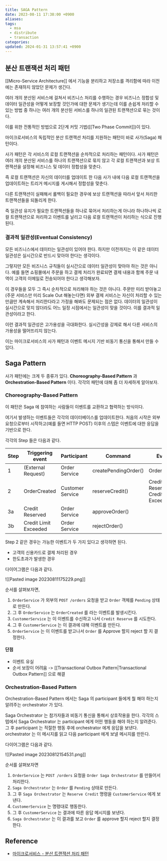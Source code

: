 ```yaml
---
title: SAGA Pattern
date: 2023-08-11 17:38:00 +0900
aliases: 
tags:
  - msa
  - distribute
  - transaction
categories: 
updated: 2024-01-31 13:57:41 +0900
---
```


## 분산 트랜잭션 처리 패턴

[[Micro-Service Architecture]] 에서 기능을 분리하고 저장소를 격리함에 따라 이전에는 존재하지 않았던 문제가 생긴다.

여러 개의 분산된 서비스에 걸쳐서 비즈니스 처리를 수행하는 경우 비즈니스 정합성 및 데이터 일관성을 어떻게 보장할 것인가에 대한 문제가 생기는데 이를 손쉽게 처리할 수 있는 방법 중 하나는 여러 개의 분산된 서비스를 하나의 일관된 트랜잭션으로 묶는 것이다.

이를 위한 전통적인 방법으로 2단계 커밋 기법([[Two Phase Commit]])이 있다.

마이크로서비스의 독립적인 분산 트랜잭션 처리를 지원하는 패턴이 바로 사가(Saga) 패턴이다.

사가 패턴은 각 서비스의 로컬 트랜잭션을 순차적으로 처리하는 패턴이다. 사가 패턴은 여러 개의 분산된 서비스를 하나의 트랜잭션으로 묶지 않고 각 로컬 트랜잭션과 보상 트랜잭션을 설정해 비즈니스 및 데이터 정합성을 맞춘다.

즉 로컬 트랜잭션은 자신의 데이터를 업데이트 한 다음 사가 내에 다음 로컬 트랜잭션을 업데이트하는 트리거 메시지를 게시해서 정합성을 맞춘다.

다른 트랜잭션이 실패해서 롤백이 필요한 경우에 보상 트랜잭션을 따라서 앞서 처리한 트랜잭션들을 되돌리게 한다.

즉 일관성 유지가 필요한 트랜잭션들을 하나로 묶어서 처리하는게 아니라 하나하나씩 로컬 트랜잭션으로 처리하고 이벤트를 날리고 다음 로컬 트랜잭션이 처리하는 식으로 진행된다.

### 결과적 일관성(Eventual Consistency)

모든 비즈니스에서 데이터는 일관성이 있어야 한다. 하지만 이전까지는 이 같은 데이터 일관성은 실시간으로 반드시 맞아야 한다는 생각이다.

그렇지만 모든 비즈니스 규칙들이 실시간으로 데이터 일관성이 맞아야 하는 것은 아니다. 예를 들면 쇼핑몰에서 주문을 하고 결제 처리가 완료되면 결제 내용과 함께 주문 내역이 고객의 이메일로 전송되어야 한다고 생각해보자.

이 경우들을 모두 그 즉시 순차적으로 처리해야 하는 것은 아니다. 주문만 미리 받아놓고(주문 서비스만 미리 Scale Out 해놓는다면) 외부 결제 서비스는 자신이 처리할 수 있는 만큼만 계속해서 처리한다라고 가정을 해봐도 문제되는 점은 없다. 데이터의 일관성이 실시간으로 맞지 않더라도 어느 일정 시점에서는 일관성이 맞을 것이다. 이를 결과적 일관성이라고 한다.

이런 결과적 일관성은 고가용성을 극대화한다. 실시간성을 강제로 해서 다른 서비스의 가용성을 떨어뜨리지 않는다.

이는 마이크로서비스의 사가 패턴과 이벤트 메시지 기반 비동기 통신을 통해서 만들 수 있다.

## Saga Pattern

사가 패턴에는 크게 두 종류가 있다. **Choreography-Based Pattern** 과 **Orchestration-Based Pattern** 이다. 각각의 패턴에 대해 좀 더 자세하게 알아보자.

### Choreography-Based Pattern

이 패턴은 Saga 에 참여하는 사람들이 이벤트를 교환하고 협력하는 방식이다.

여기서 발생하는 이벤트들은 각각의 데이터베이스를 업데이트한다. 처음의 시작은 외부 요청으로부터 시작하고(예를 들면 HTTP POST) 이후의 스텝은 이벤트에 대한 응답을 기반으로 한다.

각각의 Step 들은 다음과 같다.

| Step | Triggering event | Participant | Command | Events |
| ---- | ---- | ---- | ---- | ---- |
| 1 | (External Request) | Order Service | createPendingOrder() | OrderCreated |
| 2 | OrderCreated | Customer Service | reserveCredit() | Credit Reserved, Credit Limit Exceeded |
| 3a | Credit Reserved | Order Service | approveOrder() |  |
| 3b | Credit Limit Exceeded | Order Service | rejectOrder() |  |

Step 2 같은 경우는 가능한 이벤트가 두 가지 있다고 생각하면 된다.

- 고객의 신용카드로 결제 처리된 경우
- 한도초과가 발생한 경우

다이어그램은 다음과 같다.

![[Pasted image 20230811175229.png]]

순서를 살펴보자면,

1. `OrderService` 가 외부의 `POST /orders` 요청을 받고 `Order` 객체를 `Pending` 상태로 만든다.
2. 그 후 `OrderService` 는 `OrderCreated` 를 라는 이벤트를 발생시킨다.
3. `CustomerService` 는 이 이벤트를 수신하고 나서 `Credit Reserve` 를 시도한다.
4. 그 후 `CustomerService` 는 이 결과에 대해 이벤트를 만든다.
5. `OrderService` 는 이 이벤트를 받고나서 `Order` 를 Approve 할지 reject 할 지 결정한다.

#### 단점

- 이벤트 유실
- 순서 보장이 어려움 -> [[Transactional Outbox Pattern|Transactional Outbox Pattern]] 으로 해결

### Orchestration-Based Pattern

Orchestration-Based Pattern 에서는 Saga 의 participant 들에게 뭘 해야 하는지 알려주는 orchestrator 가 있다.

Saga Orchestrator 는 참가자들과 비동기 통신을 통해서 상호작용을 한다. 각각의 스텝에서 Saga Orchestrator 는 participant 에게 어떤 행동을 해야 하는지 알려준다. 그 후 participant 는 적절한 행동 후에 orchestrator 에게 응답을 보낸다. orchestrator 는 이 메시지를 읽고 다음 participant 에게 보낼 메시지를 만든다.

다이어그램은 다음과 같다.

![[Pasted image 20230812154531.png]]

순서를 살펴보자면

1. `OrderService` 는 `POST /orders` 요청을 `Order Saga Orchestrator` 를 만들어서 처리한다.
2. `Saga Orchestrator` 는 `Order` 를 `Pending` 상태로 만든다.
3. 그 후 `Saga Orchestrator` 는 `Reserve Credit` 명령을 `CustomerService` 에게 보낸다.
4. `CustomerService` 는 명령대로 행동한다.
5. 그 후 `CustomerService` 는 결과에 따른 응답 메시지를 보낸다.
6. `Saga Orchestrator` 는 이 결과를 보고 `Order` 를 approve 할지 reject 할지 결정한다.

## Reference

- [마이크로서비스 - 분산 트랜잭션 처리 패턴](https://velog.io/@youngerjesus/%EB%A7%88%EC%9D%B4%ED%81%AC%EB%A1%9C%EC%84%9C%EB%B9%84%EC%8A%A4-%ED%8C%A8%ED%84%B4-%EB%B6%84%EC%82%B0-%ED%8A%B8%EB%9E%9C%EC%9E%AD%EC%85%98-%EC%B2%98%EB%A6%AC)
